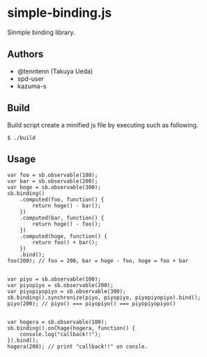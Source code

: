 simple-binding.js
=================

Sinmple binding library.

Authors
-------------
* @tenntenn (Takuya Ueda)
* spd-user
* kazuma-s

Build
-------------

Build script create a minified js file by executing such as following.

    $ ./build


Usage
-------------

    var foo = sb.observable(100);
    var bar = sb.observable(200);
    var hoge = sb.observable(300);
    sb.binding()
        .computed(foo, function() {
            return hoge() - bar();
        })
        .computed(bar, function() {
            return hoge() - foo();
        })
        .computed(hoge, function() {
            return foo() + bar();
        })
        .bind();
    foo(200); // foo = 200, bar = hoge - foo, hoge = foo + bar


    var piyo = sb.observable(100);
    var piyopiyo = sb.observable(200);
    var piyopiyopiyo = sb.observable(300);
    sb.binding().synchronize(piyo, piyopiyo, piyopiyopiyo).bind();
    piyo(200); // piyo() === piyopiyo() === piyopiyopiyo()


    var hogera = sb.observable(100);
    sb.binding().onChage(hogera, function() {
        console.log("callback!!");
    }).bind();
    hogera(200); // print "callback!!" on consle.
